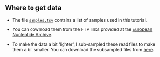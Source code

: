 
## Where to get data

- The file [`samples.tsv`](samples.tsv) contains a list of samples used in this tutorial.

- You can download them from the FTP links provided at the [European Nucleotide Archive](https://www.ebi.ac.uk/ena/browser/home).

- To make the data a bit 'lighter', I sub-sampled these read files to make them a bit smaller.
You can download the subsampled files from [here](https://www.well.ox.ac.uk/~gav/projects/gms/statistics-course/Next_Generation_Sequencing/practicals/ngs_processing_pipeline/subsampled/).

